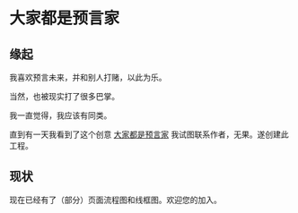 大家都是预言家
==============

缘起
-----

我喜欢预言未来，并和别人打赌，以此为乐。

当然，也被现实打了很多巴掌。

我一直觉得，我应该有同类。

直到有一天我看到了这个创意
[大家都是预言家](http://gurudigger.com/ideas/262)
我试图联系作者，无果。遂创建此工程。

现状
-----

现在已经有了（部分）页面流程图和线框图。欢迎您的加入。
